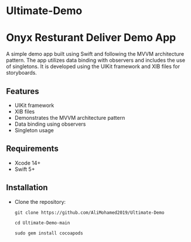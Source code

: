 # Ultimate-Demo 
# Onyx Resturant Deliver Demo App

A simple demo app built using Swift and following the MVVM architecture pattern.
The app utilizes data binding with observers and includes the use of singletons. 
It is developed using the UIKit framework and XIB files for storyboards.

## Features

- UIKit framework
- XIB files
- Demonstrates the MVVM architecture pattern
- Data binding using observers
- Singleton usage


## Requirements

- Xcode 14+
- Swift 5+

## Installation

- Clone the repository:

   ```shell
   git clone https://github.com/AliMohamed2019/Ultimate-Demo

   cd Ultimate-Demo-main

   sudo gem install cocoapods


